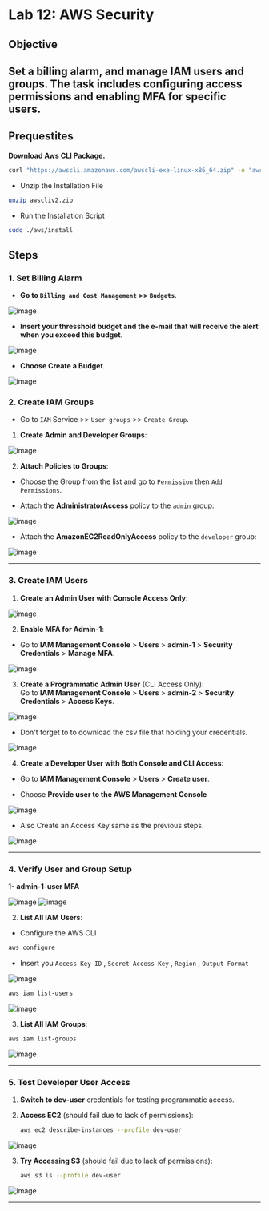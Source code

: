 # Lab 12: AWS Security  

## Objective  
Set a billing alarm, and manage IAM users and groups. The task includes configuring access permissions and enabling MFA for specific users.
---

## Prequestites 

**Download Aws CLI Package.**
   
  ```bash
  curl "https://awscli.amazonaws.com/awscli-exe-linux-x86_64.zip" -o "awscliv2.zip"
  ```
  - Unzip the Installation File
      
```bash
unzip awscliv2.zip
```
  - Run the Installation Script
      
```bash
sudo ./aws/install
```

## Steps  

### 1. Set Billing Alarm

- **Go to `Billing and Cost Management` >> `Budgets`**. 

![image](https://github.com/user-attachments/assets/23662510-6268-4619-964a-f9655e3090f7)


- **Insert your thresshold budget and the e-mail that will receive the alert when you exceed this budget**.
  
![image](https://github.com/user-attachments/assets/612e57ff-7b35-4fe6-8529-53b612e347f8)


- **Choose Create a Budget**.

![image](https://github.com/user-attachments/assets/9623af67-cc5b-4368-b325-80f66e0e0cfb)

### 2. Create IAM Groups  

- Go to `IAM` Service >> `User groups` >> `Create Group`.
  
1. **Create Admin and Developer Groups**:  

![image](https://github.com/user-attachments/assets/b532f784-7ebb-410b-84c6-358d1551a952)

2. **Attach Policies to Groups**:
   
- Choose the Group from the list and go to `Permission` then `Add Permissions`.
  
- Attach the **AdministratorAccess** policy to the `admin` group:
  
![image](https://github.com/user-attachments/assets/a0c8940c-c640-4364-bcf4-32497dc1a7f2)

- Attach the **AmazonEC2ReadOnlyAccess** policy to the `developer` group:
  
![image](https://github.com/user-attachments/assets/f14d590e-a16e-4bdc-be9e-7e6ef7a459b2)



---

### 3. Create IAM Users  

1. **Create an Admin User with Console Access Only**:  

![image](https://github.com/user-attachments/assets/43db390e-9363-493a-8afc-464faf8c2dc4)

2. **Enable MFA for Admin-1**:
   
- Go to **IAM Management Console** > **Users** > **admin-1** > **Security Credentials** > **Manage MFA**.
      
![image](https://github.com/user-attachments/assets/6bc0c59d-51ee-4324-bc33-a0033bf5aeb3)


3. **Create a Programmatic Admin User** (CLI Access Only):  
Go to **IAM Management Console** > **Users** > **admin-2** > **Security Credentials** > **Access Keys**.

![image](https://github.com/user-attachments/assets/14b54356-79ac-4242-b0b3-1272d3357923)

- Don't forget to to download the csv file that holding your credentials.

![image](https://github.com/user-attachments/assets/ed934d41-a5cb-422e-9e02-00ec32e2c9fe)

4. **Create a Developer User with Both Console and CLI Access**:  
- Go to **IAM Management Console** > **Users** > **Create user**.

- Choose **Provide user to the AWS Management Console**
  
![image](https://github.com/user-attachments/assets/7512b055-13b6-44b4-9bb4-ce330c094019)

- Also Create an Access Key same as the previous steps.

![image](https://github.com/user-attachments/assets/d11c63a1-ac1c-4e26-b1f9-91b9f983f283)

---

### 4. Verify User and Group Setup  

1- **admin-1-user MFA**

![image](https://github.com/user-attachments/assets/cdbcdb66-3bbb-4cc6-b122-a6b8b95daf4b)  ![image](https://github.com/user-attachments/assets/096cfe2f-5df0-4000-b54e-a814b37782a0)



2. **List All IAM Users**:  

- Configure the AWS CLI
     
```bash
aws configure
```
- Insert you `Access Key ID` , `Secret Access Key` , `Region` , `Output Format`

![image](https://github.com/user-attachments/assets/dfc597de-c504-4025-b953-a454c8e36825)


 ```bash
 aws iam list-users
 ```

![image](https://github.com/user-attachments/assets/9dfc42ac-7359-4450-8b8c-6f30a877c381)


3. **List All IAM Groups**:
   
 ```bash
 aws iam list-groups
 ```
![image](https://github.com/user-attachments/assets/be3d7dcc-9ad4-4dbf-ae29-f10e24544192)

---

### 5. Test Developer User Access  

1. **Switch to dev-user** credentials for testing programmatic access.  

2. **Access EC2** (should fail due to lack of permissions):  
    ```bash
    aws ec2 describe-instances --profile dev-user
    ```
![image](https://github.com/user-attachments/assets/db85919a-6962-42a0-beab-ec41bc1d0a1d)

3. **Try Accessing S3** (should fail due to lack of permissions):  
    ```bash
    aws s3 ls --profile dev-user
    ```
![image](https://github.com/user-attachments/assets/f5e9fe98-cb85-4b8a-9e49-63b56e354b80)

---

